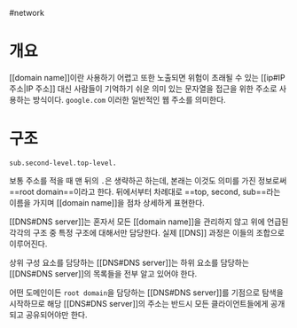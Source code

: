#network

# 개요 
[[domain name]]이란 사용하기 어렵고 또한 노출되면 위험이 초래될 수 있는 [[ip#IP 주소|IP 주소]] 대신 사람들이 기억하기 쉬운 의미 있는 문자열을 접근을 위한 주소로 사용하는 방식이다. `google.com` 이러한 일반적인 웹 주소를 의미한다.

# 구조
`sub.second-level.top-level.`

보통 주소를 적을 때 맨 뒤의 `.`은 생략하곤 하는데, 본래는 이것도 의미를 가진 정보로써 ==root domain==이라고 한다. 뒤에서부터 차례대로 ==top, second, sub==라는 이름을 가지며 [[domain name]]을 점차 상세하게 표현한다.

[[DNS#DNS server]]는 혼자서 모든 [[domain name]]을 관리하지 않고 위에 언급된 각각의 구조 중 특정 구조에 대해서만 담당한다. 실제 [[DNS]] 과정은 이들의 조합으로 이루어진다.

상위 구성 요소를 담당하는 [[DNS#DNS server]]는 하위 요소를 담당하는 [[DNS#DNS server]]의 목록들을 전부 알고 있어야 한다. 

어떤 도메인이든 `root domain`을 담당하는 [[DNS#DNS server]]를 기점으로 탐색을 시작하므로 해당 [[DNS#DNS server]]의 주소는 반드시 모든 클라이언트들에게 공개되고 공유되어야만 한다.